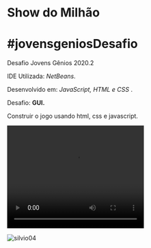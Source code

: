 <h1>Show do Milhão</h1>

# #jovensgeniosDesafio
Desafio Jovens Gênios 2020.2

<p>IDE Utilizada: <i>NetBeans</i>.</p>
<p>Desenvolvido em: <i>JavaScript, HTML e CSS </i>.</p>

<p>Desafio: <b>GUI.</b></p>
<p>Construir o jogo usando html, css e javascript.</p>

<video width="320" height="240" controls>
  <source src="https://www.youtube.com/watch?v=9-Ra7H1P0Ek&feature=youtu.be" type="video/mp4">
  <source src="movie.ogg" type="video/ogg">
  Your browser does not support the video tag.
</video>


![silvio04](https://user-images.githubusercontent.com/67884162/86551934-e0385880-bf1c-11ea-96c1-a4f1f2a41dd2.gif)

